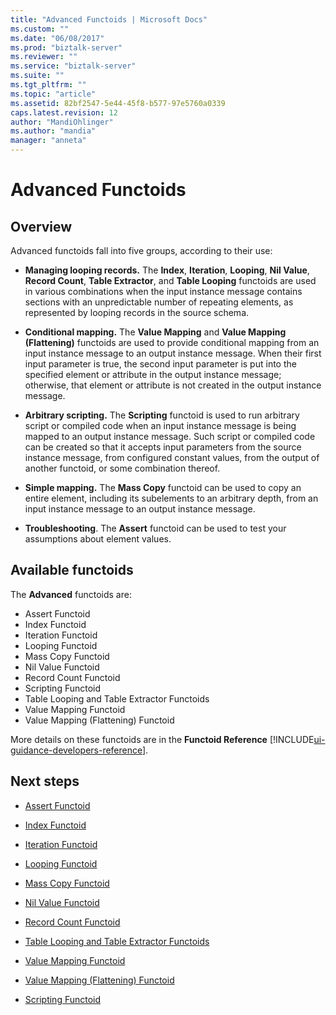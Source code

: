```yaml
---
title: "Advanced Functoids | Microsoft Docs"
ms.custom: ""
ms.date: "06/08/2017"
ms.prod: "biztalk-server"
ms.reviewer: ""
ms.service: "biztalk-server"
ms.suite: ""
ms.tgt_pltfrm: ""
ms.topic: "article"
ms.assetid: 82bf2547-5e44-45f8-b577-97e5760a0339
caps.latest.revision: 12
author: "MandiOhlinger"
ms.author: "mandia"
manager: "anneta"
---
```

# Advanced Functoids

## Overview
Advanced functoids fall into five groups, according to their use:  
  
-   **Managing looping records.** The **Index**, **Iteration**, **Looping**, **Nil Value**, **Record Count**, **Table Extractor**, and **Table Looping** functoids are used in various combinations when the input instance message contains sections with an unpredictable number of repeating elements, as represented by looping records in the source schema.  
  
-   **Conditional mapping.** The **Value Mapping** and **Value Mapping (Flattening)** functoids are used to provide conditional mapping from an input instance message to an output instance message. When their first input parameter is true, the second input parameter is put into the specified element or attribute in the output instance message; otherwise, that element or attribute is not created in the output instance message.  
  
-   **Arbitrary scripting.** The **Scripting** functoid is used to run arbitrary script or compiled code when an input instance message is being mapped to an output instance message. Such script or compiled code can be created so that it accepts input parameters from the source instance message, from configured constant values, from the output of another functoid, or some combination thereof.  
  
-   **Simple mapping.** The **Mass Copy** functoid can be used to copy an entire element, including its subelements to an arbitrary depth, from an input instance message to an output instance message.  
  
-   **Troubleshooting**. The **Assert** functoid can be used to test your assumptions about element values.  
  
## Available functoids
  
 The **Advanced** functoids are: 

* Assert Functoid
* Index Functoid 
* Iteration Functoid 
* Looping Functoid 
* Mass Copy Functoid 
* Nil Value Functoid
* Record Count Functoid 
* Scripting Functoid 
* Table Looping and Table Extractor Functoids
* Value Mapping Functoid
* Value Mapping (Flattening) Functoid

More details on these functoids are in the **Functoid Reference** [!INCLUDE[ui-guidance-developers-reference](../includes/ui-guidance-developers-reference.md)].
  
## Next steps
  
-   [Assert Functoid](../core/assert-functoid.md)  
  
-   [Index Functoid](../core/index-functoid.md)  
  
-   [Iteration Functoid](../core/iteration-functoid.md)  
  
-   [Looping Functoid](../core/looping-functoid.md)  
  
-   [Mass Copy Functoid](../core/mass-copy-functoid.md)  
  
-   [Nil Value Functoid](../core/nil-value-functoid.md)  
  
-   [Record Count Functoid](../core/record-count-functoid.md)  
  
-   [Table Looping and Table Extractor Functoids](../core/table-looping-and-table-extractor-functoids.md)  
  
-   [Value Mapping Functoid](../core/value-mapping-functoid.md)  
  
-   [Value Mapping (Flattening) Functoid](../core/value-mapping-flattening-functoid.md)  
  
-   [Scripting Functoid](../core/scripting-functoid.md)